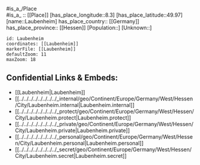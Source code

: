 ﻿---
location: [49.97,8.3] 
mapzoom: [7,12] 
mapmarker: city 
type: City
tags:
- geo/City


SpocWebEntityId: 31866
isDeleted: false
confidential: public

---
#is_a_/Place  
#is_a_ :: [[Place]] 
[has_place_longitude::8.3] 
[has_place_latitude::49.97] 
[name::Laubenheim] 
has_place_country:: [[Germany]]  
has_place_province:: [[Hessen]] 
[Population::] 
[Unknown::] 


```leaflet
id: Laubenheim
coordinates: [[Laubenheim]] 
markerFile: [[Laubenheim]] 
defaultZoom: 11 
maxZoom: 18
```


## Confidential Links & Embeds: 
- [[Laubenheim|Laubenheim]]  
- [[../../../../../../../../_internal/geo/Continent/Europe/Germany/West/Hessen/City/Laubenheim.internal|Laubenheim.internal]] 
- [[../../../../../../../../_protect/geo/Continent/Europe/Germany/West/Hessen/City/Laubenheim.protect|Laubenheim.protect]] 
- [[../../../../../../../../_private/geo/Continent/Europe/Germany/West/Hessen/City/Laubenheim.private|Laubenheim.private]] 
- [[../../../../../../../../_personal/geo/Continent/Europe/Germany/West/Hessen/City/Laubenheim.personal|Laubenheim.personal]] 
- [[../../../../../../../../_secret/geo/Continent/Europe/Germany/West/Hessen/City/Laubenheim.secret|Laubenheim.secret]] 
